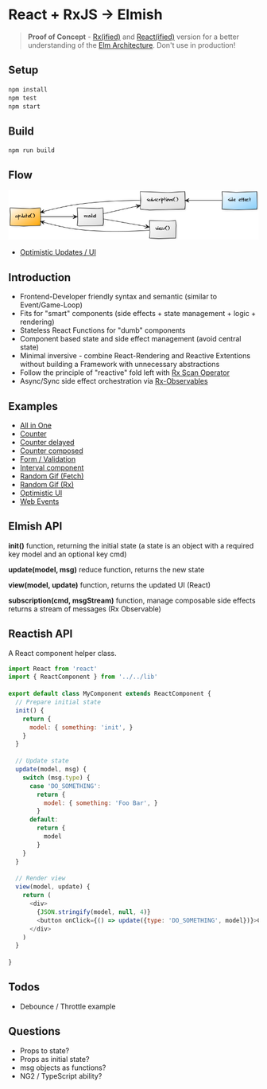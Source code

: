 # React + RxJS -> Elmish

> __Proof of Concept__ - [Rx(ified)](http://reactivex.io/rxjs/) and [React(ified)](https://facebook.github.io/react/docs/introducing-jsx.html) version for a better understanding of the [Elm Architecture](https://guide.elm-lang.org/architecture/). Don't use in production!

## Setup

```bash
npm install
npm test
npm start
```

## Build

```bash
npm run build
```

## Flow
![Diagram](docs/diagram.png)

* [Optimistic Updates / UI](docs/optimistic-update.md)

## Introduction

* Frontend-Developer friendly syntax and semantic (similar to Event/Game-Loop)
* Fits for "smart" components (side effects + state management + logic + rendering)
* Stateless React Functions for "dumb" components
* Component based state and side effect management (avoid central state)
* Minimal inversive - combine React-Rendering and Reactive Extentions without building a Framework with unnecessary abstractions 
* Follow the principle of "reactive" fold left with [Rx Scan Operator](http://rxmarbles.com/#scan) 
* Async/Sync side effect orchestration via [Rx-Observables](http://reactivex.io/rxjs/class/es6/Observable.js~Observable.html)

## Examples

* [All in One](https://react-elmish.linklet.run/allinone)
* [Counter](https://react-elmish.linklet.run/counter)
* [Counter delayed](https://react-elmish.linklet.run/counterdelayed)
* [Counter composed](https://react-elmish.linklet.run/countercomposed)
* [Form / Validation](https://react-elmish.linklet.run/form)
* [Interval component](https://react-elmish.linklet.run/intervalcomponent)
* [Random Gif (Fetch)](https://react-elmish.linklet.run/randomgiffetch)
* [Random Gif (Rx)](https://react-elmish.linklet.run/randomgifrx)
* [Optimistic UI](https://react-elmish.linklet.run/optimistic)
* [Web Events](https://react-elmish.linklet.run/webevents)

## Elmish API

**init()** function, returning the initial state (a state is an object with a required key model and an optional key cmd)

**update(model, msg)** reduce function, returns the new state

**view(model, update)** function, returns the updated UI (React)

**subscription(cmd, msgStream)** function, manage composable side effects returns a stream of messages (Rx Observable)

## Reactish API

A React component helper class.

```javascript
import React from 'react'
import { ReactComponent } from '../../lib'

export default class MyComponent extends ReactComponent {
  // Prepare initial state  
  init() {
    return {
      model: { something: 'init', }
    }
  }

  // Update state
  update(model, msg) {
    switch (msg.type) {
      case 'DO_SOMETHING':
        return { 
          model: { something: 'Foo Bar', }
        }
      default:
        return { 
          model
        }
    }
  }

  // Render view
  view(model, update) {
    return (
      <div>
        {JSON.stringify(model, null, 4)}
        <button onClick={() => update({type: 'DO_SOMETHING', model})}>Click</button>      
      </div>
    )
  }

}
```

## Todos

* Debounce / Throttle example

## Questions

* Props to state?
* Props as initial state?
* msg objects as functions?
* NG2 / TypeScript ability?